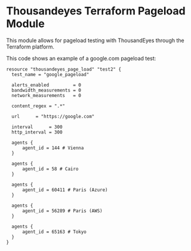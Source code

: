 # Thousandeyes Terraform Pageload Module
 
This module allows for pageload testing with ThousandEyes through the Terraform platform.

This code shows an example of a google.com pageload test:

```
resource "thousandeyes_page_load" "test2" {
  test_name = "google_pageload"
  
  alerts_enabled         = 0
  bandwidth_measurements = 0
  network_measurements   = 0

  content_regex = ".*"
  
  url      = "https://google.com"
  
  interval      = 300
  http_interval = 300
	
  agents {
      agent_id = 144 # Vienna
  }
  
  agents {
      agent_id = 58 # Cairo
  }
  
  agents {
      agent_id = 60411 # Paris (Azure)
  }
	
  agents {
      agent_id = 56289 # Paris (AWS)
  }
	
  agents {
      agent_id = 65163 # Tokyo
  }
}
```
